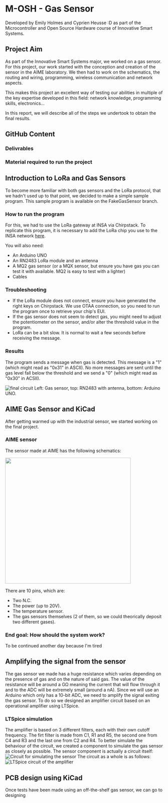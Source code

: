 # M-OSH - Gas Sensor
Developed by Emily Holmes and Cyprien Heusse :D as part of the Microcontroller and Open Source Hardware course of Innovative Smart Systems.

## Project Aim
As part of the Innovative Smart Systems major, we worked on a gas sensor. For this project, our work started with the conception and creation of the sensor in the AIME laboratory. We then had to work on the schematics, the routing and wiring, programming, wireless communication and network aspects. 

This makes this project an excellent way of testing our abilities in multiple of the key expertise developed in this field: network knowledge, programming skills, electronics... 

In this report, we will describe all of the steps we undertook to obtain the final results. 

## GitHub Content

### Delivrables 

### Material required to run the project

## Introduction to LoRa and Gas Sensors
To become more familiar with both gas sensors and the LoRa protocol, that we hadn't used up to that point, we decided to make a simple sample program. This sample program is available on the FakeGasSensor branch. 

### How to run the program
For this, we had to use the LoRa gateway at INSA via Chirpstack. To replicate this program, it is necessary to add the LoRa chip you use to the INSA network [here](https://srv-chirpstack.insa-toulouse.fr/). 

You will also need: 
- An Arduino UNO
- An RN2483 LoRa module and an antenna
- A MQ2 gas sensor (or a MQX sensor, but ensure you have gas you can test it with available. MQ2 is easy to test with a lighter)
- Cables 

### Troubleshooting
* If the LoRa module does not connect, ensure you have generated the right keys on Chirpstack. We use OTAA connection, so you need to run the program once to retrieve your chip's EUI.
* If the gas sensor does not seem to detect gas, you might need to adjust the potentiometer on the sensor, and/or alter the threshold value in the program.
* LoRa can be a bit slow. It is normal to wait a few seconds before receiving the message.

### Results
The program sends a message when gas is detected. This message is a "1" (which might read as "0x31" in ASCII). No more messages are sent until the gas level fall below the threshold and we send a "0" (which might read as "0x30" in ACSII).

![final circuit](https://media.discordapp.net/attachments/478677987831578645/1181505875479904286/PXL_20231205_080117070.MP2.jpg?ex=65814e18&is=656ed918&hm=08d3848640994ea0a08ba0beea36754597e01953486f734bd7251ad09fec1c00&=&format=webp&width=1026&height=577)
Left: Gas sensor, top: RN2483 with antenna, bottom: Arduino UNO.

## AIME Gas Sensor and KiCad
After getting warmed up with the industrial sensor, we started working on the final project.

### AIME sensor
The sensor made at AIME has the following schematics:

<img src="https://cdn.discordapp.com/attachments/478677987831578645/1181508059709853696/image.png?ex=65815020&is=656edb20&hm=6460b3e81fa263fb95ca48d8f5e4c76be8bfa6773b01d3a3d7b7afe4b3b43e5e&" height="400" />

There are 10 pins, which are:
- Two N.C. 
- The power (up to 20V).
- The temperature sensor.
- The gas sensors themselves (2 of them, so we could theorically deposit two different gases).   

### End goal: How should the system work?
To be continued another day because I'm tired

## Amplifying the signal from the sensor
The gas sensor we made has a huge resistance which varies depending on the presence of gas and on the nature of said gas. The value of the resistance will be around a G&Omega; meaning the current that will flow through it and to the ADC will be extremely small (around a nA). Since we will use an Arduino which only has a 10-bit ADC, we need to amplify the signal exiting the gas sensor. To do so we designed an amplifier circuit based on an operational amplifier using LTSpice. 

### LTSpice simulation
The amplifier is based on 3 different filters, each with their own cutoff frequency. The firt filter is made from C1, R1 and R5, the second one from C4 and R3 and the last one from C2 and R4.
To better simulate the behaviour of the circuit, we created a component to simulate the gas sensor as closely as possible. The sensor component is actually a circuit itself:
![Circuit for simulating the sensor](https://cdn.discordapp.com/attachments/638778639109980178/1184408570310172742/image-2.png?ex=658bdd70&is=65796870&hm=f41d5192dc1dae9e33aafed96d365d8dfedfa531211888c3f6367c366a11ee33&)
The circuit as a whole is as follows:
![LTSpice circuit of the amplifier](https://cdn.discordapp.com/attachments/638778639109980178/1184406077937299456/image-1.png?ex=658bdb1e&is=6579661e&hm=c0b64f1f050cfdfe74fa9a9797119ba6fddffff3b6776a719cc9ba185897cda7&)


## PCB design using KiCad
Once tests have been made using an off-the-shelf gas sensor, we can go to designing
